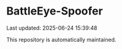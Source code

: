 # BattleEye-Spoofer

Last updated: 2025-06-24 15:39:48

This repository is automatically maintained.
